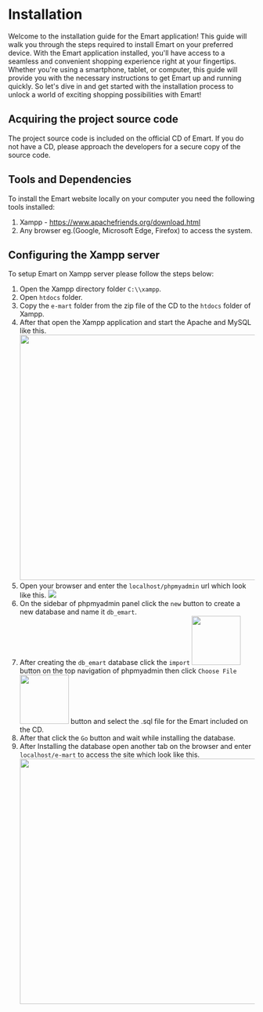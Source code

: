 # Installation

Welcome to the installation guide for the Emart application! This guide will walk you through the steps required to install Emart on your preferred device. With the Emart application installed, you'll have access to a seamless and convenient shopping experience right at your fingertips. Whether you're using a smartphone, tablet, or computer, this guide will provide you with the necessary instructions to get Emart up and running quickly. So let's dive in and get started with the installation process to unlock a world of exciting shopping possibilities with Emart!

## Acquiring the project source code

The project source code is included on the official CD of Emart. If you do not have a CD, please approach the developers for a secure copy of the source code.

## Tools and Dependencies

To install the Emart website locally on your computer you need the following tools installed:

1. Xampp - https://www.apachefriends.org/download.html
2. Any browser eg.(Google, Microsoft Edge, Firefox) to access the system.

## Configuring the Xampp server

To setup Emart on Xampp server please follow the steps below:

1. Open the Xampp directory folder `C:\\xampp`.
2. Open `htdocs` folder.
3. Copy the `e-mart` folder from the zip file of the CD to the `htdocs` folder of Xampp.
4. After that open the Xampp application and start the Apache and MySQL like this. <img src="/assets/images/xampp-start.png" width="500">
5. Open your browser and enter the `localhost/phpmyadmin` url which look like this. <img src="/assets/images/phpmyadmin.png" >
6. On the sidebar of phpmyadmin panel click the `new` button to create a new database and name it `db_emart`.
7. After creating the `db_emart` database click the `import` <img src="/assets/images/phpmyadmin-import-btn.png" width="100">  button on the top navigation of phpmyadmin then click `Choose File` <img src="/assets/images/phpmyadmin-choosefile.png" width="100"> button and select the .sql file for the Emart included on the CD.
8. After that click the `Go` button and wait while installing the database.
9. After Installing the database open another tab on the browser and enter `localhost/e-mart` to access the site which look like this. 
<br><center><img src="/assets/images/emart_landing.png" width="500"></center>


